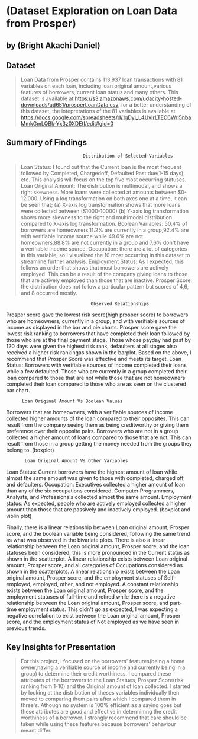 # (Dataset Exploration on Loan Data from Prosper)
## by (Bright Akachi Daniel)


## Dataset

> Loan Data from Prosper contains 113,937 loan transactions with 81 variables on each loan, including loan original amount,various features of borrowers, current loan status and many others. This dataset is available at
https://s3.amazonaws.com/udacity-hosted-downloads/ud651/prosperLoanData.csv, for a better understanding of this dataset, the intepretations of the 81 variables is available at https://docs.google.com/spreadsheets/d/1gDyi_L4UvIrLTEC6Wri5nbaMmkGmLQBk-Yx3z0XDEtI/edit#gid=0

## Summary of Findings

                                 Distribution of Selected Variables
> Loan Status: I found out that the Current loan is the most frequent followed by Completed, Chargedoff, Defaulted Past due(1-15 days), etc. This analysis will focus on the top five most occurring statuses.
Loan Original Amount: The distribution is multimodal, and shows a right skewness. More loans were collected at amounts between $0-12,000. Using a log transformation on both axes one at a time, it can be seen that; (a) X-axis log transformation shows that more loans were collected between (S1000-10000) (b) Y-axis log transformation shows more skewness to the right and multimodal distribution compared to X-axis log transformation.
Boolean Variables: 50.4% of borrowers are homeowners,11.2% are currently in a group,92.4% are with verifiable income source while 49.6% are not homeowners,88.8% are not currently in a group and 7.6% don't have a verifiable income source.
Occupation: there are a lot of categories in this variable, so I visualized the 10 most occurring in this dataset to streamline further analysis.
Employment Status: As I expected, this follows an order that shows that most borrowers are actively employed. This can be a result of the company giving loans to those that are actively employed than those that are inactive. 
Prosper Score: the distribution does not follow a particular pattern but scores of 4,6, and 8 occurred mostly.

                                    Observed Relationships
Prosper score gave the lowest risk score(high prosper score) to borrowers who are homeowners, currently in a group, and with verifiable sources of income as displayed in the bar and pie charts.
Prosper score gave the lowest risk ranking to borrowers that have completed their loan followed by those who are at the final payment stage. Those whose payday had past by 120 days were given the highest risk rank, defaulters at all stages also received a higher risk rankingas shown in the barplot. Based on the above, I recommend that Prosper Score was effective and meets its target.
Loan Status: Borrowers with verifiable sources of income completed their loans while a few defaulted. Those who are currently in a group completed their loan compared to those that are not while those that are not homeowners completed their loan compared to those who are as seen on the clustered bar chart.

          Loan Original Amount Vs Boolean Values

Borrowers that are homeowners, with a verifiable sources of income collected higher amounts of the loan compared to their opposites. This can result from the company seeing them as being creditworthy or giving them preference over their opposite pairs. Borrowers who are not in a group collected a higher amount of loans compared to those that are not. This can  result from those in a group getting the money needed from the groups they belong to. (boxplot)

           Loan Original Amount Vs Other Variables

Loan Status: Current borrowers have the highest amount of loan while almost the same amount was given to those with completed, charged off, and defaulters.
Occupation: Executives collected a higher amount of loan than any of the six occupations considered. Computer Programmers, Analysts, and Professionals collected almost the same amount.
Employment status: As expected, people who are actively employed collected a higher amount than those that are passively and inactively employed. (boxplot and violin plot)

Finally, there is a linear relationship between Loan original amount, Prosper score, and the boolean variable being considered, following the same trend as what was observed in the bivariate plots. There is also a linear relationship between the Loan original amount, Prosper score, and the loan statuses been considered, this is more pronounced in the Current status as shown in the scatterplot. A linear relationship exists between Loan original amount, Prosper score, and all categories of Occupations considered as shown in the scatterplots. A linear relationship exists between the Loan original amount, Prosper score, and the employment statuses of Self-employed, employed, other, and not employed. A constant relationship exists between the Loan original amount, Prosper score, and the employment statuses of full-time and retired while there is a negative relationship between the Loan original amount, Prosper score, and part-time employment status. This didn't go as expected, I was expecting a negative correlation to exist between the Loan original amount, Prosper score, and the employment status of Not employed as we have seen in previous trends.


## Key Insights for Presentation

> For this project, I focused on the borrowers' features(being a home owner,having a verifiable source of income and currently being in a group) to determine their credit worthiness. I compared these attributes of the borrowers to the Loan Statues, Prosper Score(risk ranking from 1-10) and the Original amount of loan collected.
    I started by looking at the distribution of theses variables individually then moved to comparing them pairs after which I compared them in three's.
   Athough no system is 100% efficient as a saying goes but these attributes are good and effective in determimng the credit worthiness of a borrower. I strongly recommend that care should be taken while using these features because borrowers' behaviour meant differ.